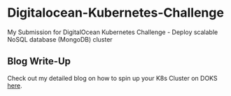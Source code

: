 # Digitalocean-Kubernetes-Challenge

My Submission for DigitalOcean Kubernetes Challenge - Deploy scalable NoSQL database (MongoDB) cluster

## Blog Write-Up

Check out my detailed blog on how to spin up your K8s Cluster on DOKS [here](https://dev.to/somsubhra1/digitalocean-kubernetes-challenge-mongodb-on-kubernetes-367k).
